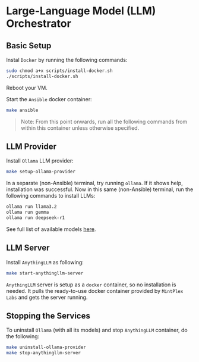 # Large-Language Model (LLM) Orchestrator

## Basic Setup

Instal `Docker` by running the following commands:

```sh
sudo chmod a+x scripts/install-docker.sh
./scripts/install-docker.sh
```

Reboot your VM.

Start the `Ansible` docker container:

```sh
make ansible
```

> Note: From this point onwards, run all the following commands from within this container unless otherwise specified.

## LLM Provider

Install `Ollama` LLM provider:

```sh
make setup-ollama-provider
```

In a separate (non-Ansible) terminal, try running `ollama`. 
If it shows help, installation was successful.
Now in this same (non-Ansible) terminal, run the following commands to install LLMs:

```sh
ollama run llama3.2
ollama run gemma
ollama run deepseek-r1
```

See full list of available models [here](https://ollama.com/library).

## LLM Server

Install `AnythingLLM` as following:

```sh
make start-anythingllm-server
```

`AnythingLLM` server is setup as a `docker` container, so no installation is needed. 
It pulls the ready-to-use docker container provided by `MintPlex Labs` and gets the server running.

## Stopping the Services

To uninstall `Ollama` (with all its models) and stop `AnythingLLM` container, do the following:

```sh
make uninstall-ollama-provider
make stop-anythingllm-server
```
